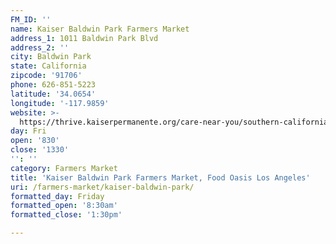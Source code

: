 ```yaml
---
FM_ID: ''
name: Kaiser Baldwin Park Farmers Market
address_1: 1011 Baldwin Park Blvd
address_2: ''
city: Baldwin Park
state: California
zipcode: '91706'
phone: 626-851-5223
latitude: '34.0654'
longitude: '-117.9859'
website: >-
  https://thrive.kaiserpermanente.org/care-near-you/southern-california/baldwin-park/shc_calendar_event/farmers-market-6/
day: Fri
open: '830'
close: '1330'
'': ''
category: Farmers Market
title: 'Kaiser Baldwin Park Farmers Market, Food Oasis Los Angeles'
uri: /farmers-market/kaiser-baldwin-park/
formatted_day: Friday
formatted_open: '8:30am'
formatted_close: '1:30pm'

---
```

